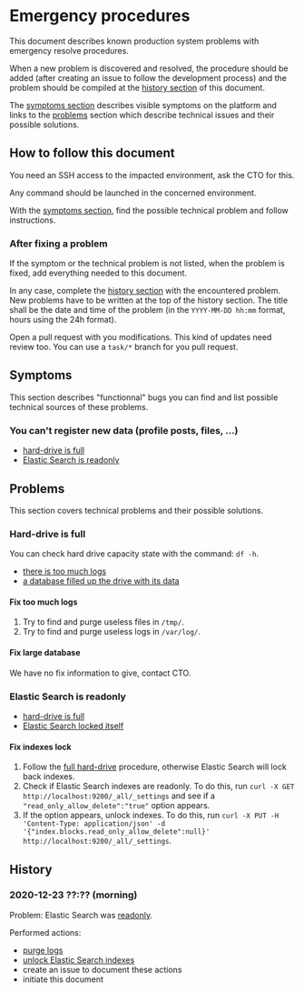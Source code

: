# Emergency procedures

This document describes known production system problems with emergency resolve procedures.

When a new problem is discovered and resolved, the procedure should be added (after creating an issue to follow the development process) and the problem should be compiled at the [history section](#history) of this document.

The [symptoms section](#symptoms) describes visible symptoms on the platform and links to the [problems](#problems) section which describe technical issues and their possible solutions.


## How to follow this document

You need an SSH access to the impacted environment, ask the CTO for this.

Any command should be launched in the concerned environment.

With the [symptoms section](#symptoms), find the possible technical problem and follow instructions.

### After fixing a problem

If the symptom or the technical problem is not listed, when the problem is fixed, add everything needed to this document.

In any case, complete the [history section](#history) with the encountered problem.
New problems have to be written at the top of the history section.
The title shall be the date and time of the problem (in the `YYYY-MM-DD hh:mm` format, hours using the 24h format).

Open a pull request with you modifications.
This kind of updates need review too.
You can use a `task/*` branch for you pull request.


## Symptoms

This section describes "functionnal" bugs you can find and list possible technical sources of these problems.

### You can't register new data (profile posts, files, …)

* [hard-drive is full](#hard-drive-is-full)
* [Elastic Search is readonly](#elastic-search-is-readonly)


## Problems

This section covers technical problems and their possible solutions.


### Hard-drive is full

You can check hard drive capacity state with the command: `df -h`.

* [there is too much logs](#fix-too-much-logs)
* [a database filled up the drive with its data](#fix-large-database)

#### Fix too much logs

1. Try to find and purge useless files in `/tmp/`.
2. Try to find and purge useless logs in `/var/log/`.

#### Fix large database

We have no fix information to give, contact CTO.


### Elastic Search is readonly

* [hard-drive is full](#hard-drive-is-full)
* [Elastic Search locked itself](#fix-indexes-lock)

#### Fix indexes lock

1. Follow the [full hard-drive](#hard-drive-is-full) procedure, otherwise Elastic Search will lock back indexes.
2. Check if Elastic Search indexes are readonly. To do this, run `curl -X GET http://localhost:9200/_all/_settings` and see if a `"read_only_allow_delete":"true"` option appears.
3. If the option appears, unlock indexes. To do this, run `curl -X PUT -H 'Content-Type: application/json' -d '{"index.blocks.read_only_allow_delete":null}' http://localhost:9200/_all/_settings`.


## History

### 2020-12-23 ??:?? (morning)

Problem: Elastic Search was [readonly](#elastic-search-is-readonly).

Performed actions:

* [purge logs](#fix-too-much-logs)
* [unlock Elastic Search indexes](#fix-indexes-lock)
* create an issue to document these actions
* initiate this document
